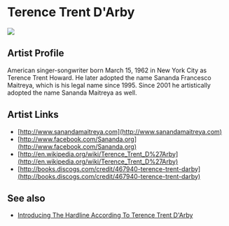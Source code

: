 # Terence Trent D'Arby

![](../../asssets/artists/Terence_Trent_DArby.png)

## Artist Profile

American singer-songwriter born March 15, 1962 in New York City as Terence Trent Howard. He later adopted the name Sananda Francesco Maitreya, which is his legal name since 1995.
Since 2001 he artistically adopted the name Sananda Maitreya as well.

## Artist Links

- [http://www.sanandamaitreya.com](http://www.sanandamaitreya.com)
- [http://www.facebook.com/Sananda.org](http://www.facebook.com/Sananda.org)
- [http://en.wikipedia.org/wiki/Terence_Trent_D%27Arby](http://en.wikipedia.org/wiki/Terence_Trent_D%27Arby)
- [http://books.discogs.com/credit/467940-terence-trent-darby](http://books.discogs.com/credit/467940-terence-trent-darby)


## See also

- [Introducing The Hardline According To Terence Trent D'Arby](Terence_Trent_DArby-Introducing_The_Hardline_According_To_Terence_Trent_DArby.md)
